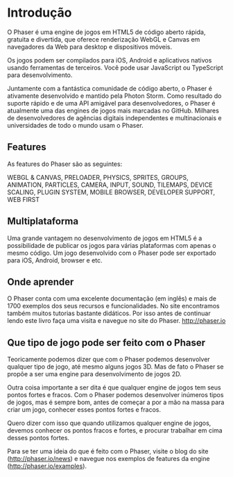 # Introdução

O Phaser é uma engine de jogos em HTML5 de código aberto rápida, gratuita e divertida, que oferece renderização WebGL e Canvas em navegadores da Web para desktop e dispositivos móveis.

Os jogos podem ser compilados para iOS, Android e aplicativos nativos usando ferramentas de terceiros. Você pode usar JavaScript ou TypeScript para desenvolvimento.

Juntamente com a fantástica comunidade de código aberto, o Phaser é ativamente desenvolvido e mantido pela Photon Storm. Como resultado do suporte rápido e de uma API amigável para desenvolvedores, o Phaser é atualmente uma das engines de jogos mais marcadas no GitHub. Milhares de desenvolvedores de agências digitais independentes e multinacionais e universidades de todo o mundo usam o Phaser.

## Features

As features do Phaser são as seguintes:

WEBGL & CANVAS,
PRELOADER,
PHYSICS,
SPRITES,
GROUPS,
ANIMATION,
PARTICLES,
CAMERA,
INPUT,
SOUND,
TILEMAPS,
DEVICE SCALING,
PLUGIN SYSTEM,
MOBILE BROWSER,
DEVELOPER SUPPORT,
WEB FIRST
## Multiplataforma

Uma grande vantagem no desenvolvimento de jogos em HTML5 é a possibilidade de publicar os jogos para várias plataformas com apenas o mesmo código. Um jogo desenvolvido com o Phaser pode ser exportado para iOS, Android, browser e etc.

## Onde aprender
O Phaser conta com uma excelente documentação (em inglês) e mais de 1700 exemplos dos seus recursos e funcionalidades. No site encontramos também muitos tutorias bastante didáticos. Por isso antes de continuar lendo este livro faça uma visita e navegue no site do Phaser. http://phaser.io

## Que tipo de jogo pode ser feito com o Phaser
Teoricamente podemos dizer que com o Phaser podemos desenvolver qualquer tipo de jogo, até mesmo alguns jogos 3D. Mas de fato o Phaser se propõe a ser uma engine para desenvolvimento de jogos 2D.

Outra coisa importante a ser dita é que qualquer engine de jogos tem seus pontos fortes e fracos. Com o Phaser podemos desenvolver inúmeros tipos de jogos, mas é sempre bom, antes de começar a por a mão na massa para criar um jogo, conhecer esses pontos fortes e fracos.

Quero dizer com isso que quando utilizamos qualquer engine de jogos, devemos conhecer os pontos fracos e fortes, e procurar trabalhar em cima desses pontos fortes.

Para se ter uma ideia do que é feito com o Phaser, visite o blog do site (http://phaser.io/news) e navegue nos exemplos de features da engine (http://phaser.io/examples).
